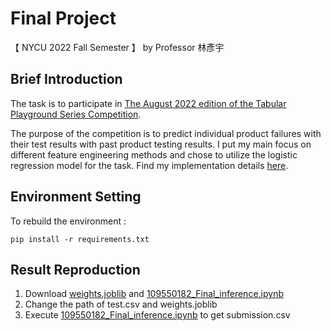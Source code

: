 # Final Project
【 NYCU 2022 Fall Semester 】 by Professor 林彥宇

## Brief Introduction
The task is to participate in [The August 2022 edition of the Tabular Playground Series Competition](https://www.kaggle.com/competitions/tabular-playground-series-aug-2022/overview). 

The purpose of the competition is to predict individual product failures with their test results with past product testing results. I put my main focus on different feature engineering methods and chose to utilize the logistic regression model for the task. Find my implementation details [here]().

## Environment Setting
To rebuild the environment : 
```
pip install -r requirements.txt
```

## Result Reproduction
1. Download [weights.joblib](https://drive.google.com/file/d/1VpMwJZM-_5BqptHdmMkM6DwHA-XKV7fH/view?usp=sharing) and [109550182_Final_inference.ipynb]()
2. Change the path of test.csv and weights.joblib
3. Execute [109550182_Final_inference.ipynb]() to get submission.csv